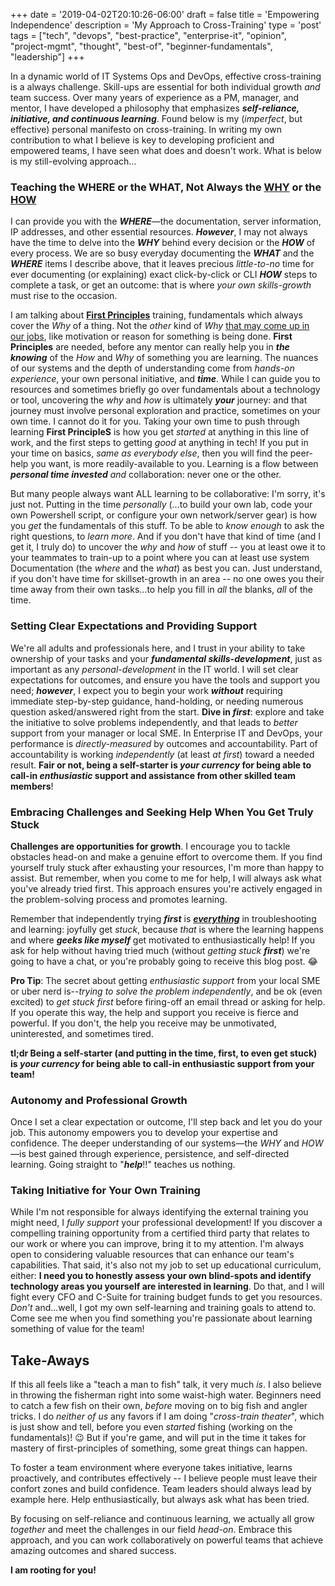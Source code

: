 +++
date = '2019-04-02T20:10:26-06:00'
draft = false
title = 'Empowering Independence'
description = 'My Approach to Cross-Training'
type = 'post'
tags = ["tech", "devops", "best-practice", "enterprise-it", "opinion", "project-mgmt", "thought", "best-of", "beginner-fundamentals", "leadership"]
+++

In a dynamic world of IT Systems Ops and DevOps, effective cross-training is a always challenge. Skill-ups are essential for both individual growth *and* team success. Over many years of experience as a PM, manager, and mentor, I have developed a philosophy that emphasizes ***self-reliance, initiative, and continuous learning***. Found below is my (*imperfect*, but effective) personal manifesto on cross-training. In writing my own contribution to what I believe is key to developing proficient and empowered teams, I have seen what does and doesn't work.  What is below is my still-evolving approach... <br />

<h3>Teaching the WHERE or the WHAT, Not Always the <u>WHY</u> or the <u>HOW</u></h3>

I can provide you with the ***WHERE***—the documentation, server information, IP addresses, and other essential resources. ***However***, I may not always have the time to delve into the ***WHY*** behind every decision or the ***HOW*** of every process. We are so busy everyday documenting the ***WHAT*** and the ***WHERE*** items I describe above, that it leaves precious *little-to-no* time for ever documenting (or explaining) exact click-by-click or CLI ***HOW*** steps to complete a task, or get an outcome: that is where *your own skills-growth* must rise to the occasion.  <br /> 

I am talking about [**First Principles**](https://en.wikipedia.org/wiki/First_principle) training, fundamentals which always cover the *Why* of a thing.  Not the *other* kind of *Why* [that may come up in our jobs](https://julianwest.me/Blog/start-with-why/), like motivation or reason for something is being done.  **First Principles** are needed, before any mentor can really help you in ***the knowing*** of the *How* and *Why* of something you are learning.  The nuances of our systems and the depth of understanding come from *hands-on experience*, your own personal initiative, and ***time***. While I can guide you to resources and sometimes briefly go over fundamentals about a technology or tool, uncovering the *why* and *how* is ultimately ***your*** journey: and that journey must involve personal exploration and practice, sometimes on your own time. I cannot do it for you. Taking your own time to push through learning **First PrincipleS** is how you get *started* at anything in this line of work, and the first steps to getting *good* at anything in tech!  If you put in your time on basics, *same as everybody else*, then you will find the peer-help you want,  is more readily-available to you.  Learning is a flow between ***personal time invested*** *and* collaboration: never one or the other. <br />

But many people always want ALL learning to be collaborative: I'm sorry, it's just not. Putting in the time *personally* (...to build your own lab, code your own Powershell script, or configure your own network/server gear) is how you *get* the fundamentals of this stuff. To be able to *know enough* to ask the right questions, to *learn more*.  And if you don't have that kind of time (and I get it, I truly do) to uncover the *why* and *how* of stuff -- you at least owe it to your teammates to train-up to a point where you can at least use system Documentation (the *where* and the *what*) as best you can.  Just understand, if you don't have time for skillset-growth in an area -- no one owes you their time away from their own tasks...to help you fill in *all* the blanks, *all* of the time.

### Setting Clear Expectations and Providing Support

We're all adults and professionals here, and I trust in your ability to take ownership of your tasks and your ***fundamental skills-development***, just as important as any *personal-development* in the IT world. I will set clear expectations for outcomes, and ensure you have the tools and support you need; ***however***, I expect you to begin your work ***without*** requiring immediate step-by-step guidance, hand-holding, or needing numerous question asked/answered right from the start.  **Dive in *first***: explore and take the initiative to solve problems independently, and that leads to *better* support from your manager or local SME.  In Enterprise IT and DevOps, your performance is *directly-measured* by outcomes and accountability.  Part of accountability is working *independently* (at least *at first*) toward a needed result. **Fair or not, being a self-starter is *your currency* for being able to call-in *enthusiastic* support and assistance from other skilled team members**!

### Embracing Challenges and Seeking Help When You Get Truly Stuck

**Challenges are opportunities for growth**. I encourage you to tackle obstacles head-on and make a genuine effort to overcome them. If you find yourself truly stuck after exhausting your resources, I'm more than happy to assist. But remember, when you come to me for help, I will always ask what you've already tried first. This approach ensures you're actively engaged in the problem-solving process and promotes learning. <br />

Remember that independently trying ***first*** is <u>***everything***</u> in troubleshooting and learning: joyfully get *stuck*, because *that* is where the learning happens and where ***geeks like myself*** get motivated to enthusiastically help!  If you ask for help without having tried much (without *getting stuck* ***first***) we're going to have a chat, or you're probably going to receive this blog post. 😂  <br />

**Pro Tip**: The secret about getting *enthusiastic support* from your local SME or uber nerd is--*trying to solve the problem independently*, and be ok (even excited) to *get stuck first* before firing-off an email thread or asking for help.  If you operate this way, the help and support you receive is fierce and powerful.  If you don't, the help you receive may be unmotivated, uninterested, and sometimes tired.

**tl;dr Being a self-starter (and putting in the time, first, to even get stuck) is *your currency* for being able to call-in enthusiastic support from your team!**
<br />

### Autonomy and Professional Growth

Once I set a clear expectation or outcome, I'll step back and let you do your job. This autonomy empowers you to develop your expertise and confidence. The deeper understanding of our systems—the *WHY* and *HOW*—is best gained through experience, persistence, and self-directed learning.  Going straight to "***help***!!" teaches us nothing. <br />

### Taking Initiative for Your Own Training

While I'm not responsible for always identifying the external training you might need, I *fully support* your professional development! If you discover a compelling training opportunity from a certified third party that relates to our work or where you can improve, bring it to my attention. I'm always open to considering valuable resources that can enhance our team's capabilities.  That said, it's also not my job to set up educational curriculum, either: **I need you to honestly assess your own blind-spots and identify technology areas you yourself are interested in learning**.  Do that, and I will fight every CFO and C-Suite for training budget funds to get you resources. *Don't* and...well, I got my own self-learning and training goals to attend to.  Come see me when you find something you're passionate about learning something of value for the team! <br />

## Take-Aways

If this all feels like a "teach a man to fish" talk, it very much *is*.  I also believe in throwing the fisherman right into some waist-high water.  Beginners need to catch a few fish on their own, *before* moving on to big fish and angler tricks.   I do *neither of us* any favors if I am doing "*cross-train theater*", which is just show and tell, before you even *started* fishing (working on the fundamentals)! 😉  But if you're game, and will put in the time it takes for mastery of first-principles of something, some great things can happen. <br />

To foster a team environment where everyone takes initiative, learns proactively, and contributes effectively -- I believe people must leave their confort zones and build confidence.  Team leaders should always lead by example here.  Help enthusiastically, but always ask what has been tried. <br /> 

By focusing on self-reliance and continuous learning, we actually all grow *together* and meet the challenges in our field *head-on*. Embrace this approach, and you can work collaboratively on powerful teams that achieve amazing outcomes and shared success.

**I am rooting for you!**